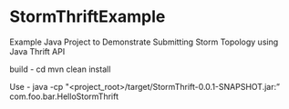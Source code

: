# StormThriftExample
Example Java Project to Demonstrate Submitting Storm Topology using Java Thrift API

build - 
cd <project root>
mvn clean install

Use - 
java -cp "<project_root>/target/StormThrift-0.0.1-SNAPSHOT.jar:<folder with defaults.yaml file>” com.foo.bar.HelloStormThrift